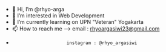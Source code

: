 - 👋 Hi, I’m @rhyo-arga
- 👀 I’m interested in Web Development
- 🌱 I’m currently learning on UPN "Veteran" Yogakarta
- 📫 How to reach me --> email : rhyoargasiwi23@gmail.com
-                         instagram : @rhyo_argasiwi
